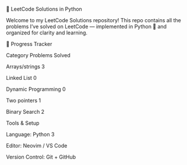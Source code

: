🧠 LeetCode Solutions in Python

Welcome to my LeetCode Solutions repository!
This repo contains all the problems I’ve solved on LeetCode
 — implemented in Python 🐍 and organized for clarity and learning.


🏁 Progress Tracker

Category	Problems Solved

Arrays/strings	3

Linked List	0

Dynamic Programming	0

Two pointers 1

Binary Search 2

Tools & Setup

Language: Python 3

Editor: Neovim / VS Code

Version Control: Git + GitHub
